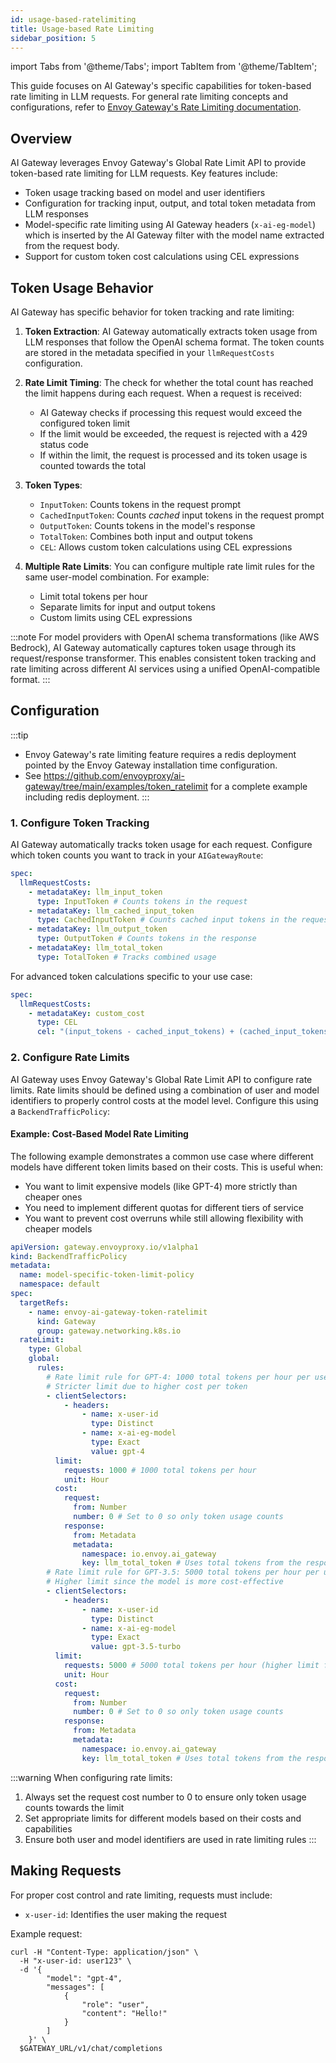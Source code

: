 ```yaml
---
id: usage-based-ratelimiting
title: Usage-based Rate Limiting
sidebar_position: 5
---
```


import Tabs from '@theme/Tabs';
import TabItem from '@theme/TabItem';

This guide focuses on AI Gateway's specific capabilities for token-based rate limiting in LLM requests. For general rate limiting concepts and configurations, refer to [Envoy Gateway's Rate Limiting documentation](https://gateway.envoyproxy.io/docs/tasks/traffic/global-rate-limit/).

## Overview

AI Gateway leverages Envoy Gateway's Global Rate Limit API to provide token-based rate limiting for LLM requests. Key features include:

- Token usage tracking based on model and user identifiers
- Configuration for tracking input, output, and total token metadata from LLM responses
- Model-specific rate limiting using AI Gateway headers (`x-ai-eg-model`) which is inserted by the AI Gateway filter with the model name extracted from the request body.
- Support for custom token cost calculations using CEL expressions

## Token Usage Behavior

AI Gateway has specific behavior for token tracking and rate limiting:

1. **Token Extraction**: AI Gateway automatically extracts token usage from LLM responses that follow the OpenAI schema format. The token counts are stored in the metadata specified in your `llmRequestCosts` configuration.

2. **Rate Limit Timing**: The check for whether the total count has reached the limit happens during each request. When a request is received:
   - AI Gateway checks if processing this request would exceed the configured token limit
   - If the limit would be exceeded, the request is rejected with a 429 status code
   - If within the limit, the request is processed and its token usage is counted towards the total

3. **Token Types**:
   - `InputToken`: Counts tokens in the request prompt
   - `CachedInputToken`: Counts _cached_ input tokens in the request prompt
   - `OutputToken`: Counts tokens in the model's response
   - `TotalToken`: Combines both input and output tokens
   - `CEL`: Allows custom token calculations using CEL expressions

4. **Multiple Rate Limits**: You can configure multiple rate limit rules for the same user-model combination. For example:
   - Limit total tokens per hour
   - Separate limits for input and output tokens
   - Custom limits using CEL expressions

:::note
For model providers with OpenAI schema transformations (like AWS Bedrock), AI Gateway automatically captures token usage through its request/response transformer. This enables consistent token tracking and rate limiting across different AI services using a unified OpenAI-compatible format.
:::

## Configuration

:::tip
* Envoy Gateway's rate limiting feature requires a redis deployment pointed by the Envoy Gateway installation time configuration.
* See https://github.com/envoyproxy/ai-gateway/tree/main/examples/token_ratelimit for a complete example including redis deployment.
:::

### 1. Configure Token Tracking

AI Gateway automatically tracks token usage for each request. Configure which token counts you want to track in your `AIGatewayRoute`:

```yaml
spec:
  llmRequestCosts:
    - metadataKey: llm_input_token
      type: InputToken # Counts tokens in the request
    - metadataKey: llm_cached_input_token
      type: CachedInputToken # Counts cached input tokens in the request prompt
    - metadataKey: llm_output_token
      type: OutputToken # Counts tokens in the response
    - metadataKey: llm_total_token
      type: TotalToken # Tracks combined usage
```

For advanced token calculations specific to your use case:

```yaml
spec:
  llmRequestCosts:
    - metadataKey: custom_cost
      type: CEL
      cel: "(input_tokens - cached_input_tokens) + (cached_input_tokens * 0.1) + output_tokens * 1.5" # Example: Weight cached tokens less and weight output tokens more heavily
```

### 2. Configure Rate Limits

AI Gateway uses Envoy Gateway's Global Rate Limit API to configure rate limits. Rate limits should be defined using a combination of user and model identifiers to properly control costs at the model level. Configure this using a `BackendTrafficPolicy`:

#### Example: Cost-Based Model Rate Limiting

The following example demonstrates a common use case where different models have different token limits based on their costs. This is useful when:

- You want to limit expensive models (like GPT-4) more strictly than cheaper ones
- You need to implement different quotas for different tiers of service
- You want to prevent cost overruns while still allowing flexibility with cheaper models

```yaml
apiVersion: gateway.envoyproxy.io/v1alpha1
kind: BackendTrafficPolicy
metadata:
  name: model-specific-token-limit-policy
  namespace: default
spec:
  targetRefs:
    - name: envoy-ai-gateway-token-ratelimit
      kind: Gateway
      group: gateway.networking.k8s.io
  rateLimit:
    type: Global
    global:
      rules:
        # Rate limit rule for GPT-4: 1000 total tokens per hour per user
        # Stricter limit due to higher cost per token
        - clientSelectors:
            - headers:
                - name: x-user-id
                  type: Distinct
                - name: x-ai-eg-model
                  type: Exact
                  value: gpt-4
          limit:
            requests: 1000 # 1000 total tokens per hour
            unit: Hour
          cost:
            request:
              from: Number
              number: 0 # Set to 0 so only token usage counts
            response:
              from: Metadata
              metadata:
                namespace: io.envoy.ai_gateway
                key: llm_total_token # Uses total tokens from the responses
        # Rate limit rule for GPT-3.5: 5000 total tokens per hour per user
        # Higher limit since the model is more cost-effective
        - clientSelectors:
            - headers:
                - name: x-user-id
                  type: Distinct
                - name: x-ai-eg-model
                  type: Exact
                  value: gpt-3.5-turbo
          limit:
            requests: 5000 # 5000 total tokens per hour (higher limit for less expensive model)
            unit: Hour
          cost:
            request:
              from: Number
              number: 0 # Set to 0 so only token usage counts
            response:
              from: Metadata
              metadata:
                namespace: io.envoy.ai_gateway
                key: llm_total_token # Uses total tokens from the response
```

:::warning
When configuring rate limits:

1. Always set the request cost number to 0 to ensure only token usage counts towards the limit
2. Set appropriate limits for different models based on their costs and capabilities
3. Ensure both user and model identifiers are used in rate limiting rules
   :::

## Making Requests

For proper cost control and rate limiting, requests must include:

- `x-user-id`: Identifies the user making the request

Example request:

```shell
curl -H "Content-Type: application/json" \
  -H "x-user-id: user123" \
  -d '{
        "model": "gpt-4",
        "messages": [
            {
                "role": "user",
                "content": "Hello!"
            }
        ]
    }' \
  $GATEWAY_URL/v1/chat/completions
```
